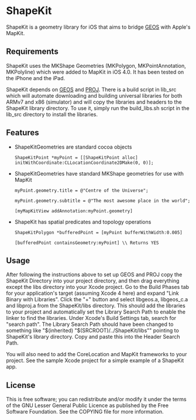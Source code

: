 # ShapeKit

ShapeKit is a geometry library for iOS that aims to bridge [GEOS](http://trac.osgeo.org/geos/) with Apple's MapKit.

## Requirements

ShapeKit uses the MKShape Geometries (MKPolygon, MKPointAnnotation, MKPolyline) which were added to MapKit in iOS 4.0. It has been tested on the iPhone and the iPad.

ShapeKit depends on [GEOS](http://trac.osgeo.org/geos/) and [PROJ](http://proj.osgeo.org/). There is a build script in lib\_src which will automate downloading and building universal libraries for both ARMv7 and x86 (simulator) and will copy the libraries and headers to the ShapeKit library directory. To use it, simply run the build\_libs.sh script in the lib\_src directory to install the libraries.

## Features

* ShapeKitGeometries are standard cocoa objects

	`ShapeKitPoint *myPoint = [[ShapeKitPoint alloc] initWithCoordinate:CLLocationCoordinate2DMake(0, 0)];`

* ShapeKitGeometries have standard MKShape geometries for use with MapKit

	`myPoint.geometry.title = @"Centre of the Universe";`

	`myPoint.geometry.subtitle = @"The most awesome place in the world";`

	`[myMapKitView addAnnotation:myPoint.geometry]`

* ShapeKit has spatial predicates and topology operations

	`ShapeKitPolygon *bufferedPoint = [myPoint bufferWithWidth:0.005]`
	
	`[bufferedPoint containsGeometry:myPoint] \\ Returns YES`

## Usage

After following the instructions above to set up GEOS and PROJ copy the ShapeKit Directory into your project directory, and then drag everything except the libs directory into your Xcode project. Go to the Build Phases tab for your application's target (assuming Xcode 4 here) and expand "Link Binary with Libraries". Click the "+" button and select libgeos.a, libgeos_c.a and libproj.a from the ShapeKit/libs directory. This should add the libraries to your project and automatically set the Library Search Path to enable the linker to find the libraries. Under Xcode's  Build Settings tab, search for "search path". The Library Search Path should have been changed to something like "$(inherited) "$(SRCROOT)/../ShapeKit/libs"" pointing to ShapeKit's library directory. Copy and paste this into the Header Search Path.

You will also need to add the CoreLocation and MapKit frameworks to your project. See the sample Xcode project for a simple example of a ShapeKit app.

## License

This is free software; you can redistribute and/or modify it under the terms of the GNU Lesser General Public Licence as published by the Free Software Foundation. See the COPYING file for more information.
